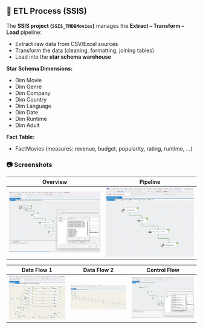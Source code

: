 ## 🔄 ETL Process (SSIS)

The **SSIS project (`SSIS_TMDBMovies`)** manages the **Extract – Transform – Load** pipeline:

* Extract raw data from CSV/Excel sources
* Transform the data (cleaning, formatting, joining tables)
* Load into the **star schema warehouse**

**Star Schema Dimensions:**

* Dim Movie
* Dim Genre
* Dim Company
* Dim Country
* Dim Language
* Dim Date
* Dim Runtime
* Dim Adult

**Fact Table:**

* FactMovies (measures: revenue, budget, popularity, rating, runtime, …)

### 📷 Screenshots

| Overview                                 | Pipeline                                                  |
| ---------------------------------------- | --------------------------------------------------------- |
| ![SSIS Overview](Assets/SSIS/SSIS_1.png) | ![SSIS Main Pipeline](Assets/SSIS/SSIS_pipeline_main.png) |

| Data Flow 1                                        | Data Flow 2                                        | Control Flow                                 |
| -------------------------------------------------- | -------------------------------------------------- | -------------------------------------------- |
| ![SSIS Pipeline 1](Assets/SSIS/SSIS_pipeline1.png) | ![SSIS Pipeline 2](Assets/SSIS/SSIS_pipeline2.png) | ![SSIS Control Flow](Assets/SSIS/SSIS_4.png) |
